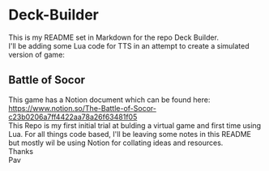 # Deck-Builder
This is my README set in Markdown for the repo Deck Builder.
<br> I'll be adding some Lua code for TTS in an attempt to create a simulated version of game:
## Battle of Socor
This game has a Notion document which can be found here:<br>https://www.notion.so/The-Battle-of-Socor-c23b0206a7ff4422aa78a26f63481f05
<BR> This Repo is my first initial trial at bulding a virtual game and first time using Lua. For all things code based, I'll be leaving some notes in this README but mostly wil be using Notion for collating ideas and resources. <br> Thanks <BR> Pav
